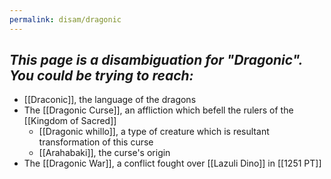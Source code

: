 ```yaml
---
permalink: disam/dragonic
---
```

*This page is a disambiguation for "Dragonic". You could be trying to reach:*
---
- [[Draconic]], the language of the dragons
- The [[Dragonic Curse]], an affliction which befell the rulers of the [[Kingdom of Sacred]]
	- [[Dragonic whillo]], a type of creature which is resultant transformation of this curse
	- [[Arahabaki]], the curse's origin
- The [[Dragonic War]], a conflict fought over [[Lazuli Dino]] in [[1251 PT]]